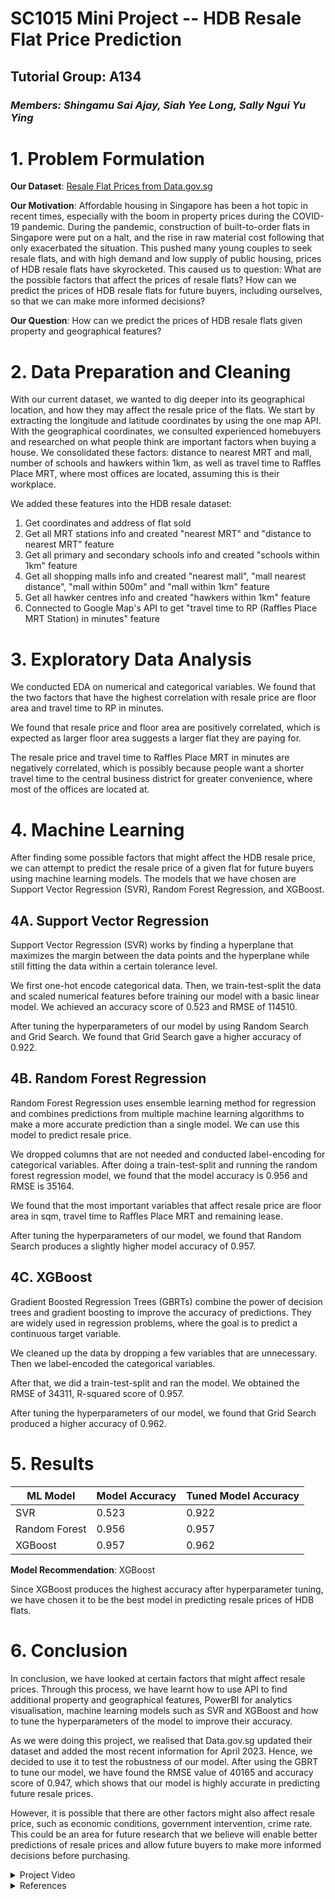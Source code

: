 # SC1015 Mini Project -- HDB Resale Flat Price Prediction 

## Tutorial Group: A134
### *Members: Shingamu Sai Ajay, Siah Yee Long, Sally Ngui Yu Ying*

# 1. Problem Formulation
**Our Dataset**: [Resale Flat Prices from Data.gov.sg](https://data.gov.sg/dataset/resale-flat-prices)

**Our Motivation**: Affordable housing in Singapore has been a hot topic in recent times, especially with the boom in property prices during the COVID-19 pandemic. During the pandemic, construction of built-to-order flats in Singapore were put on a halt, and the rise in raw material cost following that only exacerbated the situation. This pushed many young couples to seek resale flats, and with high demand and low supply of public housing, prices of HDB resale flats have skyrocketed. This caused us to question: What are the possible factors that affect the prices of resale flats? How can we predict the prices of HDB resale flats for future buyers, including ourselves, so that we can make more informed decisions?

**Our Question**: How can we predict the prices of HDB resale flats given property and geographical features?

# 2. Data Preparation and Cleaning
With our current dataset, we wanted to dig deeper into its geographical location, and how they may affect the resale price of the flats. We start by extracting the longitude and latitude coordinates by using the one map API. With the geographical coordinates, we consulted experienced homebuyers and researched on what people think are important factors when buying a house. We consolidated these factors: distance to nearest MRT and mall, number of schools and hawkers within 1km, as well as travel time to Raffles Place MRT, where most offices are located, assuming this is their workplace. 

We added these features into the HDB resale dataset: 
1. Get coordinates and address of flat sold
2. Get all MRT stations info and created "nearest MRT" and "distance to nearest MRT" feature
3. Get all primary and secondary schools info and created "schools within 1km" feature
4. Get all shopping malls info and created "nearest mall", "mall nearest distance", "mall within 500m" and "mall within 1km" feature
5. Get all hawker centres info and created "hawkers within 1km" feature
6. Connected to Google Map's API to get "travel time to RP (Raffles Place MRT Station) in minutes" feature

# 3. Exploratory Data Analysis
We conducted EDA on numerical and categorical variables. We found that the two factors that have the highest correlation with resale price are floor area and travel time to RP in minutes. 

We found that resale price and floor area are positively correlated, which is expected as larger floor area suggests a larger flat they are paying for. 

The resale price and travel time to Raffles Place MRT in minutes are negatively correlated, which is possibly because people want a shorter travel time to the central business district for greater convenience, where most of the offices are located at.

# 4. Machine Learning
After finding some possible factors that might affect the HDB resale price, we can attempt to predict the resale price of a given flat for future buyers using machine learning models. The models that we have chosen are Support Vector Regression (SVR), Random Forest Regression, and XGBoost.

## 4A. Support Vector Regression
Support Vector Regression (SVR) works by finding a hyperplane that maximizes the margin between the data points and the hyperplane while still fitting the data within a certain tolerance level.

We first one-hot encode categorical data. Then, we train-test-split the data and scaled numerical features before training our model with a basic linear model. We achieved an accuracy score of 0.523 and RMSE of 114510.

After tuning the hyperparameters of our model by using Random Search and Grid Search. We found that Grid Search gave a higher accuracy of 0.922.

## 4B. Random Forest Regression
Random Forest Regression uses ensemble learning method for regression and combines predictions from multiple machine learning algorithms to make a more accurate prediction than a single model. We can use this model to predict resale price.

We dropped columns that are not needed and conducted label-encoding for categorical variables. After doing a train-test-split and running the random forest regression model, we found that the model accuracy is 0.956 and RMSE is 35164.

We found that the most important variables that affect resale price are floor area in sqm, travel time to Raffles Place MRT and remaining lease.

After tuning the hyperparameters of our model, we found that Random Search produces a slightly higher model accuracy of 0.957.

## 4C. XGBoost
Gradient Boosted Regression Trees (GBRTs) combine the power of decision trees and gradient boosting to improve the accuracy of predictions. They are widely used in regression problems, where the goal is to predict a continuous target variable. 

We cleaned up the data by dropping a few variables that are unnecessary. Then we label-encoded the categorical variables. 

After that, we did a train-test-split and ran the model. We obtained the RMSE of 34311, R-squared score of 0.957.

After tuning the hyperparameters of our model, we found that Grid Search produced a higher accuracy of 0.962.

# 5. Results

| ML Model      | Model Accuracy   | Tuned Model Accuracy | 
| ------------- | ---------------- | -------------------- |
| SVR           | 0.523            | 0.922                |
| Random Forest | 0.956            | 0.957                |
| XGBoost       | 0.957            | 0.962                |

**Model Recommendation**: XGBoost

Since XGBoost produces the highest accuracy after hyperparameter tuning, we have chosen it to be the best model in predicting resale prices of HDB flats.

# 6. Conclusion
In conclusion, we have looked at certain factors that might affect resale prices. Through this process, we have learnt how to use API to find additional property and geographical features, PowerBI for analytics visualisation, machine learning models such as SVR and XGBoost and how to tune the hyperparameters of the model to improve their accuracy.

As we were doing this project, we realised that Data.gov.sg updated their dataset and added the most recent information for April 2023. Hence, we decided to use it to test the robustness of our model. After using the GBRT to tune our model, we have found the RMSE value of 40165 and accuracy score of 0.947, which shows that our model is highly accurate in predicting future resale prices.

However, it is possible that there are other factors might also affect resale price, such as economic conditions, government intervention, crime rate. This could be an area for future research that we believe will enable better predictions of resale prices and allow future buyers to make more informed decisions before purchasing.

<details>
<summary>Project Video</summary>
https://youtu.be/iR6RlE59T-U
</details>
 
<details>
<summary>References</summary>
https://data.gov.sg/dataset/resale-flat-prices
 
https://slidesgo.com/theme/real-estate-marketing-plan#search-Real+Estate&position-1&results-28​

https://www.channelnewsasia.com/singapore/jurong-point-subway-snatch-theft-illegal-remittance-court-jail-3412236​

https://blog.seedly.sg/whats-driving-up-singapore-property-prices/​

https://upload.wikimedia.org/wikipedia/commons/f/f3/Pinnacle%40Duxton%2C_Singapore_-_20100101.jpg ​

http://souravsengupta.com/​

https://static.mothership.sg/1/2019/04/Screen-Shot-2019-04-28-at-6.39.32-PM.png ​

https://www.asiaone.com/money/4-room-bendemeer-hdb-resale-flat-sold-1m ​

https://www.asiaone.com/money/record-breaking-hdb-resale-maisonettes-toh-yi-drive-flat-sold-13m-jurong-east-flat-sold-1m ​

https://www.straitstimes.com/singapore/housing/more-hdb-resale-flats-sold-for-at-least-1m-in-first-9-months-of-2022-than-in-whole-of-2021

https://towardsdatascience.com/building-a-one-hot-encoding-layer-with-tensorflow-f907d686bf39 

https://towardsdatascience.com/4-categorical-encoding-concepts-to-know-for-data-scientists-e144851c6383​

https://www.researchgate.net/figure/The-architecture-of-Gradient-Boosting-Decision-Tree_fig2_356698772​

https://www.researchgate.net/figure/Comparison-between-a-grid-search-and-b-random-search-for-hyper-parameter-tuning-The_fig2_341691661 ​

https://www.google.com/url?sa=i&url=https%3A%2F%2Fwww.gormanalysis.com%2Fblog%2Fgradient-boosting-explained%2F&psig=AOvVaw24T8Kt8qhohPWlI8xN-usc&ust=1681810770505000&source=images&cd=vfe&ved=0CA4QjRxqFwoTCNCz4cDPsP4CFQAAAAAdAAAAABAD ​

https://www.google.com/url?sa=i&url=https%3A%2F%2Fthenounproject.com%2Fbrowse%2Ficons%2Fterm%2Fsvm%2F&psig=AOvVaw3WwKPVtBH7vL0n7-n5pUAQ&ust=1681810719070000&source=images&cd=vfe&ved=0CA4QjRxqFwoTCJiXhKjPsP4CFQAAAAAdAAAAABAD ​

https://www.google.com/imgres?imgurl=https%3A%2F%2Fcdn.windowsreport.com%2Fwp-content%2Fuploads%2F2019%2F07%2FFix-power-bi-cant-find-app.jpg&tbnid=nkjYiN1RvGgm-M&vet=12ahUKEwjaiLuUz7D-AhVVFbcAHV7jDLoQMygEegUIARDSAQ..i&imgrefurl=https%3A%2F%2Fwindowsreport.com%2Fpower-bi-cant-find-app%2F&docid=QLf7bmj7RoiUqM&w=1200&h=1200&q=powerbi%20icon&ved=2ahUKEwjaiLuUz7D-AhVVFbcAHV7jDLoQMygEegUIARDSAQ ​

https://www.google.com/imgres?imgurl=https%3A%2F%2Fcdn-icons-png.flaticon.com%2F512%2F6681%2F6681415.png&tbnid=k7umq_tdqlVlGM&vet=12ahUKEwjAgfDwz7D-AhUL83MBHdkCB0AQMygMegUIARDcAQ..i&imgrefurl=https%3A%2F%2Fwww.flaticon.com%2Ffree-icon%2Fsetting_6681415&docid=YTQ_sUULeZdjGM&w=512&h=512&q=hyperparameter%20tuning%20icon&ved=2ahUKEwjAgfDwz7D-AhUL83MBHdkCB0AQMygMegUIARDcAQ ​

https://www.google.com/imgres?imgurl=https%3A%2F%2Fcdn-icons-png.flaticon.com%2F512%2F3310%2F3310624.png&tbnid=QrTWbWNeEizkqM&vet=12ahUKEwjNi8a507D-AhVT1HMBHQB4DJoQMygAegUIARDJAQ..i&imgrefurl=https%3A%2F%2Fwww.flaticon.com%2Ffree-icon%2Feconomic_3310624&docid=N9YYgIEtLY6C9M&w=512&h=512&q=economic%20conditions%20icon&ved=2ahUKEwjNi8a507D-AhVT1HMBHQB4DJoQMygAegUIARDJAQ ​

https://www.google.com/imgres?imgurl=https%3A%2F%2Fcdn-icons-png.flaticon.com%2F512%2F8040%2F8040938.png&tbnid=yGuKbIW36FAu4M&vet=12ahUKEwiKhY7J07D-AhUK-HMBHbEkCckQMygCegUIARDOAQ..i&imgrefurl=https%3A%2F%2Fwww.flaticon.com%2Ffree-icon%2Fpolicy_8040938&docid=zyiocACpzWyrnM&w=512&h=512&q=government%20policies%20icon&ved=2ahUKEwiKhY7J07D-AhUK-HMBHbEkCckQMygCegUIARDOAQ​

https://www.google.com/imgres?imgurl=https%3A%2F%2Fcdn-icons-png.flaticon.com%2F128%2F4321%2F4321395.png&tbnid=XCKuEzUa4gYkLM&vet=12ahUKEwj0trfV07D-AhXOBbcAHdDzANgQMygJegUIARDeAQ..i&imgrefurl=https%3A%2F%2Fwww.flaticon.com%2Ffree-icons%2Fcrime&docid=qYj3LFXwIlQoAM&w=128&h=128&q=crime%20rate%20icon&ved=2ahUKEwj0trfV07D-AhXOBbcAHdDzANgQMygJegUIARDeAQ​

https://levelup.gitconnected.com/random-forest-regression-209c0f354c84 
</details>
